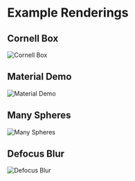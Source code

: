 # Example Renderings

## Cornell Box

![Cornell Box](./img/cornell-box.png)

## Material Demo

![Material Demo](./img/material-demo.png)

## Many Spheres

![Many Spheres](./img/many-spheres.png)

## Defocus Blur

![Defocus Blur](./img/defocus-blur.png)
